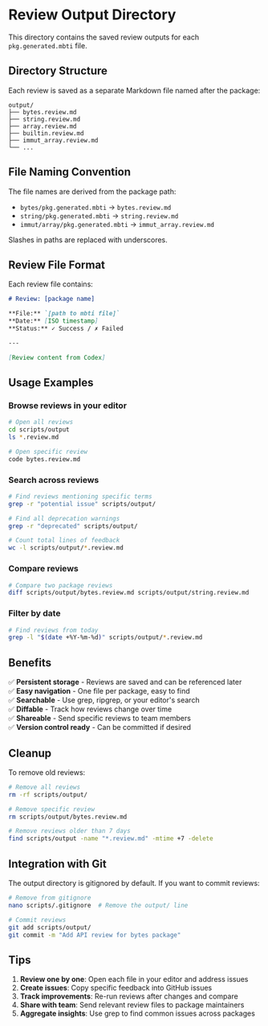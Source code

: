# Review Output Directory

This directory contains the saved review outputs for each `pkg.generated.mbti` file.

## Directory Structure

Each review is saved as a separate Markdown file named after the package:

```
output/
├── bytes.review.md
├── string.review.md
├── array.review.md
├── builtin.review.md
├── immut_array.review.md
└── ...
```

## File Naming Convention

The file names are derived from the package path:
- `bytes/pkg.generated.mbti` → `bytes.review.md`
- `string/pkg.generated.mbti` → `string.review.md`
- `immut/array/pkg.generated.mbti` → `immut_array.review.md`

Slashes in paths are replaced with underscores.

## Review File Format

Each review file contains:

```markdown
# Review: [package name]

**File:** `[path to mbti file]`  
**Date:** [ISO timestamp]  
**Status:** ✓ Success / ✗ Failed

---

[Review content from Codex]
```

## Usage Examples

### Browse reviews in your editor
```bash
# Open all reviews
cd scripts/output
ls *.review.md

# Open specific review
code bytes.review.md
```

### Search across reviews
```bash
# Find reviews mentioning specific terms
grep -r "potential issue" scripts/output/

# Find all deprecation warnings
grep -r "deprecated" scripts/output/

# Count total lines of feedback
wc -l scripts/output/*.review.md
```

### Compare reviews
```bash
# Compare two package reviews
diff scripts/output/bytes.review.md scripts/output/string.review.md
```

### Filter by date
```bash
# Find reviews from today
grep -l "$(date +%Y-%m-%d)" scripts/output/*.review.md
```

## Benefits

✅ **Persistent storage** - Reviews are saved and can be referenced later  
✅ **Easy navigation** - One file per package, easy to find  
✅ **Searchable** - Use grep, ripgrep, or your editor's search  
✅ **Diffable** - Track how reviews change over time  
✅ **Shareable** - Send specific reviews to team members  
✅ **Version control ready** - Can be committed if desired  

## Cleanup

To remove old reviews:

```bash
# Remove all reviews
rm -rf scripts/output/

# Remove specific review
rm scripts/output/bytes.review.md

# Remove reviews older than 7 days
find scripts/output -name "*.review.md" -mtime +7 -delete
```

## Integration with Git

The output directory is gitignored by default. If you want to commit reviews:

```bash
# Remove from gitignore
nano scripts/.gitignore  # Remove the output/ line

# Commit reviews
git add scripts/output/
git commit -m "Add API review for bytes package"
```

## Tips

1. **Review one by one**: Open each file in your editor and address issues
2. **Create issues**: Copy specific feedback into GitHub issues
3. **Track improvements**: Re-run reviews after changes and compare
4. **Share with team**: Send relevant review files to package maintainers
5. **Aggregate insights**: Use grep to find common issues across packages
